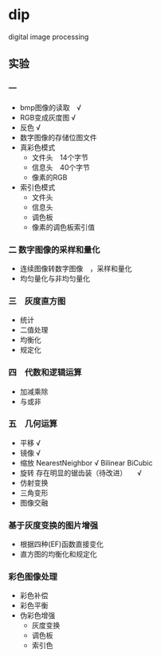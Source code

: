 # dip
digital image processing

## 实验

### 一
* bmp图像的读取　√
* RGB变成灰度图  √
* 反色    √
* 数字图像的存储位图文件
* 真彩色模式
	* 文件头　14个字节
	* 信息头　40个字节
	* 像素的RGB
* 索引色模式
	* 文件头
	* 信息头
	* 调色板
	* 像素的调色板索引值
### 二 数字图像的采样和量化
* 连续图像转数字图像　，采样和量化
* 均匀量化与非均匀量化

### 三　灰度直方图
* 统计
* 二值处理
* 均衡化
* 规定化
### 四　代数和逻辑运算
* 加减乘除
* 与或非
### 五　几何运算
* 平移 √
* 镜像 √
* 缩放  NearestNeighbor √   Bilinear   BiCubic
* 旋转  存在明显的锯齿装（待改进）　　√
* 仿射变换
* 三角变形
* 图像交融

### 基于灰度变换的图片增强
* 根据四种(EF)函数直接变化
* 直方图的均衡化和规定化
### 彩色图像处理
* 彩色补偿
* 彩色平衡
* 伪彩色增强
    * 灰度变换
    * 调色板
    * 索引色
